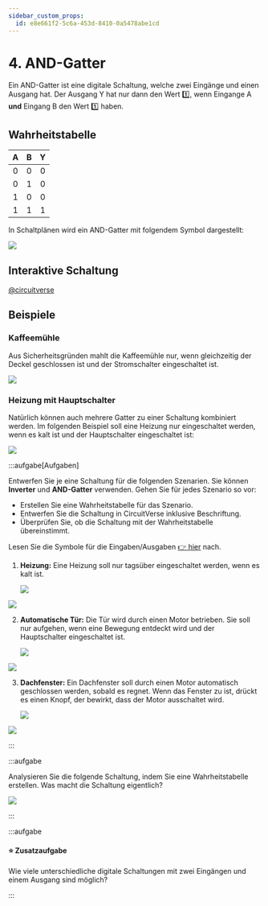 ```yaml
---
sidebar_custom_props:
  id: e8e661f2-5c6a-453d-8410-0a5478abe1cd
---
```


# 4. AND-Gatter

Ein AND-Gatter ist eine digitale Schaltung, welche zwei Eingänge und einen Ausgang hat. Der Ausgang Y hat nur dann den Wert 1️⃣, wenn Eingange A **und** Eingang B den Wert 1️⃣ haben.

## Wahrheitstabelle

<div className="slim-table">

|   A   |   B   |   Y   |
| :---: | :---: | :---: |
|   0   |   0   |   0   |
|   0   |   1   |   0   |
|   1   |   0   |   0   |
|   1   |   1   |   1   |
</div>

In Schaltplänen wird ein AND-Gatter mit folgendem Symbol dargestellt:

![](images/04-and-gate.svg)

## Interaktive Schaltung

[@circuitverse](https://circuitverse.org/simulator/embed/rothe-and-gate)

## Beispiele

### Kaffeemühle

Aus Sicherheitsgründen mahlt die Kaffeemühle nur, wenn gleichzeitig der Deckel geschlossen ist und der Stromschalter eingeschaltet ist.

![](images/04-coffee-mill.svg)

### Heizung mit Hauptschalter

Natürlich können auch mehrere Gatter zu einer Schaltung kombiniert werden. Im folgenden Beispiel soll eine Heizung nur eingeschaltet werden, wenn es kalt ist und der Hauptschalter eingeschaltet ist:

![](images/04-heating-2.svg)

:::aufgabe[Aufgaben]
<Answer type="state" webKey="2838e16e-c02f-4a15-a8d0-f08f14b0f8a2" />

Entwerfen Sie je eine Schaltung für die folgenden Szenarien. Sie können __Inverter__ und __AND-Gatter__ verwenden. Gehen Sie für jedes Szenario so vor:

- Erstellen Sie eine Wahrheitstabelle für das Szenario.
- Entwerfen Sie die Schaltung in CircuitVerse inklusive Beschriftung.
- Überprüfen Sie, ob die Schaltung mit der Wahrheitstabelle übereinstimmt.

Lesen Sie die Symbole für die Eingaben/Ausgaben [👉 hier](./01-Schaltung.md#eingabe) nach.

1. **Heizung:** Eine Heizung soll nur tagsüber eingeschaltet werden, wenn es kalt ist.

    ![](images/04-ex-heating.svg)

    <Answer type="text" webKey="aeb19fdb-cce6-4bfd-99b9-a7fa5004501e" />

<Solution webKey="918932d5-3574-4329-8d54-9097d12d62dd">

![](images/04-ex-heating-solution.svg)

</Solution>

2. **Automatische Tür:** Die Tür wird durch einen Motor betrieben. Sie soll nur aufgehen, wenn eine Bewegung entdeckt wird und der Hauptschalter eingeschaltet ist.

    ![](images/04-ex-automatic-door.svg)

    <Answer type="text" webKey="fd529132-f8aa-491d-a67c-461913169d75" />

<Solution webKey="918932d5-3574-4329-8d54-9097d12d62dd">

![](images/04-ex-automatic-door-solution.svg)

</Solution>

3. **Dachfenster:** Ein Dachfenster soll durch einen Motor automatisch geschlossen werden, sobald es regnet. Wenn das Fenster zu ist, drückt es einen Knopf, der bewirkt, dass der Motor ausschaltet wird.

    ![](images/04-ex-roof-window.svg)

    <Answer type="text" webKey="47bfba00-65fe-466a-a859-036d8b572cad" />

<Solution webKey="918932d5-3574-4329-8d54-9097d12d62dd">

![](images/04-ex-roof-window-solution.svg)

</Solution>

:::


:::aufgabe
<Answer type="state" webKey="0d9e1b87-f1ae-4a07-b100-24508d56e94e" />

Analysieren Sie die folgende Schaltung, indem Sie eine Wahrheitstabelle erstellen. Was macht die Schaltung eigentlich?

![](images/04-cv-3-and.png)

<Answer type="text" webKey="494fb9e1-8dcf-4652-96a5-16355cffdb7e" />
:::


:::aufgabe
<Answer type="state" webKey="c1b9c6db-e6e8-42af-ad86-67a672f57524" />

#### ⭐️ Zusatzaufgabe

Wie viele unterschiedliche digitale Schaltungen mit zwei Eingängen und einem Ausgang sind möglich?

<Answer type="text" webKey="08e83c65-07b0-47a3-95b5-cddde78b21a2" />
:::
